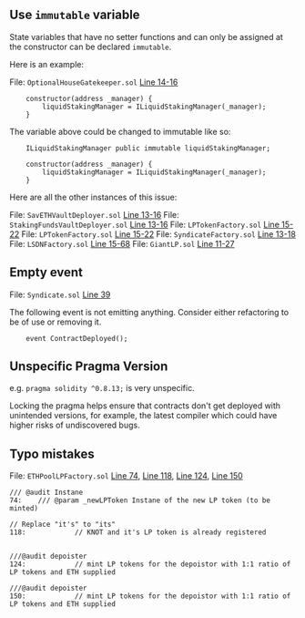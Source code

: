 ## Use `immutable` variable

State variables that have no setter functions and can only be assigned at the constructor can be declared `immutable`.

Here is an example:

File: `OptionalHouseGatekeeper.sol` [Line 14-16](https://github.com/code-423n4/2022-11-stakehouse/blob/main/contracts/liquid-staking/OptionalHouseGatekeeper.sol#L14-L16)

```
    constructor(address _manager) {
        liquidStakingManager = ILiquidStakingManager(_manager);
    }
```

The variable above could be changed to immutable like so:

```
    ILiquidStakingManager public immutable liquidStakingManager;

    constructor(address _manager) {
        liquidStakingManager = ILiquidStakingManager(_manager);
    }
```

Here are all the other instances of this issue:

File: `SavETHVaultDeployer.sol` [Line 13-16](https://github.com/code-423n4/2022-11-stakehouse/blob/main/contracts/liquid-staking/SavETHVaultDeployer.sol#L13-L16)
File: `StakingFundsVaultDeployer.sol` [Line 13-16](https://github.com/code-423n4/2022-11-stakehouse/blob/main/contracts/liquid-staking/StakingFundsVaultDeployer.sol#L13-L16)
File: `LPTokenFactory.sol` [Line 15-22](https://github.com/code-423n4/2022-11-stakehouse/blob/main/contracts/liquid-staking/LPTokenFactory.sol#L15-L22)
File: `LPTokenFactory.sol` [Line 15-22](https://github.com/code-423n4/2022-11-stakehouse/blob/main/contracts/liquid-staking/LPTokenFactory.sol#L15-L22)
File: `SyndicateFactory.sol` [Line 13-18](https://github.com/code-423n4/2022-11-stakehouse/blob/main/contracts/syndicate/SyndicateFactory.sol#L13-L18)
File: `LSDNFactory.sol` [Line 15-68](https://github.com/code-423n4/2022-11-stakehouse/blob/main/contracts/liquid-staking/LSDNFactory.sol#L15-L68)
File: `GiantLP.sol` [Line 11-27](https://github.com/code-423n4/2022-11-stakehouse/blob/main/contracts/liquid-staking/GiantLP.sol#L11-L27)

## Empty event

File: `Syndicate.sol` [Line 39](https://github.com/code-423n4/2022-11-stakehouse/blob/main/contracts/syndicate/Syndicate.sol#L39)

The following event is not emitting anything. Consider either refactoring to be of use or removing it.

```
    event ContractDeployed();
```

## Unspecific Pragma Version

e.g. `pragma solidity ^0.8.13;` is very unspecific.

Locking the pragma helps ensure that contracts don't get deployed with unintended versions, for example, the latest compiler which could have higher risks of undiscovered bugs.

## Typo mistakes

File: `ETHPoolLPFactory.sol` [Line 74](https://github.com/code-423n4/2022-11-stakehouse/blob/main/contracts/liquid-staking/ETHPoolLPFactory.sol#L74), [Line 118](https://github.com/code-423n4/2022-11-stakehouse/blob/main/contracts/liquid-staking/ETHPoolLPFactory.sol#L118), [Line 124](https://github.com/code-423n4/2022-11-stakehouse/blob/main/contracts/liquid-staking/ETHPoolLPFactory.sol#L124), [Line 150](https://github.com/code-423n4/2022-11-stakehouse/blob/main/contracts/liquid-staking/ETHPoolLPFactory.sol#L150)

```
/// @audit Instane
74:    /// @param _newLPToken Instane of the new LP token (to be minted)

// Replace "it's" to "its"
118:            // KNOT and it's LP token is already registered


///@audit depoister
124:            // mint LP tokens for the depoistor with 1:1 ratio of LP tokens and ETH supplied

///@audit depoister
150:            // mint LP tokens for the depoistor with 1:1 ratio of LP tokens and ETH supplied

```
